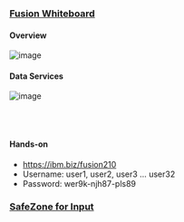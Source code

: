 ### [Fusion Whiteboard](https://excalidraw.com/#room=3aac631a87db9a62e703,wCIa-8IBRLrmoPImJySMrw) 


#### Overview
![image](https://github.com/hpdalab/hpdalab-workshop/assets/38366661/c1488bba-7005-4fd8-8f02-a5c6cf8bfa47)

#### Data Services
![image](https://github.com/hpdalab/Fusion-workshop/assets/38366661/d3b3a3bf-8f47-4d1d-8493-5c71c0783c72)

<BR>
<BR>
 
#### Hands-on
 
- https://ibm.biz/fusion210
- Username: user1, user2, user3 … user32
- Password: wer9k-njh87-pls89



### [SafeZone for Input](https://excalidraw.com/#room=f7c71c3d50e7f258abf7,rLDi2VsEtQcqqUO2OtfnXg)


